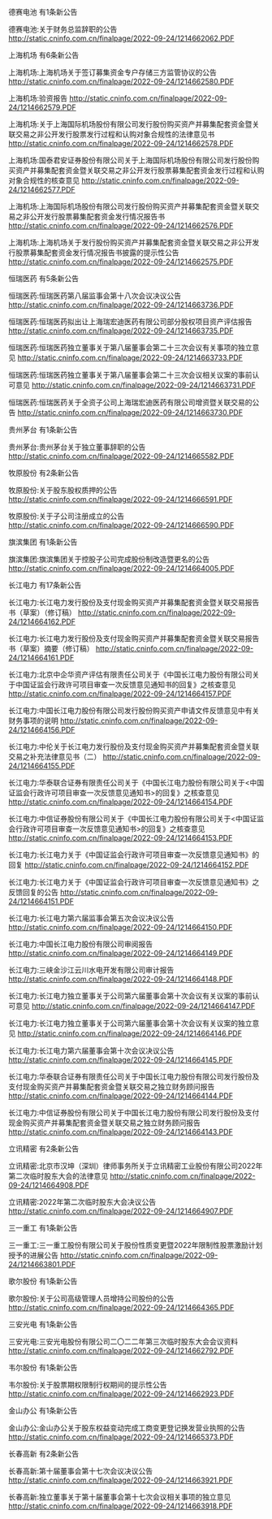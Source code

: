 德赛电池 有1条新公告 

德赛电池:关于财务总监辞职的公告 http://static.cninfo.com.cn/finalpage/2022-09-24/1214662062.PDF 

上海机场 有6条新公告 

上海机场:上海机场关于签订募集资金专户存储三方监管协议的公告 http://static.cninfo.com.cn/finalpage/2022-09-24/1214662580.PDF 

上海机场:验资报告 http://static.cninfo.com.cn/finalpage/2022-09-24/1214662579.PDF 

上海机场:关于上海国际机场股份有限公司发行股份购买资产并募集配套资金暨关联交易之非公开发行股票发行过程和认购对象合规性的法律意见书 http://static.cninfo.com.cn/finalpage/2022-09-24/1214662578.PDF 

上海机场:国泰君安证券股份有限公司关于上海国际机场股份有限公司发行股份购买资产并募集配套资金暨关联交易之非公开发行股票募集配套资金发行过程和认购对象合规性的核查意见 http://static.cninfo.com.cn/finalpage/2022-09-24/1214662577.PDF 

上海机场:上海国际机场股份有限公司发行股份购买资产并募集配套资金暨关联交易之非公开发行股票募集配套资金发行情况报告书 http://static.cninfo.com.cn/finalpage/2022-09-24/1214662576.PDF 

上海机场:上海机场关于发行股份购买资产并募集配套资金暨关联交易之非公开发行股票募集配套资金发行情况报告书披露的提示性公告 http://static.cninfo.com.cn/finalpage/2022-09-24/1214662575.PDF 

恒瑞医药 有5条新公告 

恒瑞医药:恒瑞医药第八届监事会第十八次会议决议公告 http://static.cninfo.com.cn/finalpage/2022-09-24/1214663736.PDF 

恒瑞医药:恒瑞医药拟出让上海瑞宏迪医药有限公司部分股权项目资产评估报告 http://static.cninfo.com.cn/finalpage/2022-09-24/1214663735.PDF 

恒瑞医药:恒瑞医药独立董事关于第八届董事会第二十三次会议有关事项的独立意见 http://static.cninfo.com.cn/finalpage/2022-09-24/1214663733.PDF 

恒瑞医药:恒瑞医药独立董事关于第八届董事会第二十三次会议相关议案的事前认可意见 http://static.cninfo.com.cn/finalpage/2022-09-24/1214663731.PDF 

恒瑞医药:恒瑞医药关于全资子公司上海瑞宏迪医药有限公司增资暨关联交易的公告 http://static.cninfo.com.cn/finalpage/2022-09-24/1214663730.PDF 

贵州茅台 有1条新公告 

贵州茅台:贵州茅台关于独立董事辞职的公告 http://static.cninfo.com.cn/finalpage/2022-09-24/1214665582.PDF 

牧原股份 有2条新公告 

牧原股份:关于股东股权质押的公告 http://static.cninfo.com.cn/finalpage/2022-09-24/1214666591.PDF 

牧原股份:关于子公司注册成立的公告 http://static.cninfo.com.cn/finalpage/2022-09-24/1214666590.PDF 

旗滨集团 有1条新公告 

旗滨集团:旗滨集团关于控股子公司完成股份制改造暨更名的公告 http://static.cninfo.com.cn/finalpage/2022-09-24/1214664005.PDF 

长江电力 有17条新公告 

长江电力:长江电力发行股份及支付现金购买资产并募集配套资金暨关联交易报告书（草案）（修订稿） http://static.cninfo.com.cn/finalpage/2022-09-24/1214664162.PDF 

长江电力:长江电力发行股份及支付现金购买资产并募集配套资金暨关联交易报告书（草案）摘要（修订稿） http://static.cninfo.com.cn/finalpage/2022-09-24/1214664161.PDF 

长江电力:北京中企华资产评估有限责任公司关于《中国长江电力股份有限公司关于中国证监会行政许可项目审查一次反馈意见通知书的回复》之核查意见 http://static.cninfo.com.cn/finalpage/2022-09-24/1214664157.PDF 

长江电力:中国长江电力股份有限公司发行股份购买资产申请文件反馈意见中有关财务事项的说明 http://static.cninfo.com.cn/finalpage/2022-09-24/1214664156.PDF 

长江电力:中伦关于长江电力发行股份及支付现金购买资产并募集配套资金暨关联交易之补充法律意见书（二） http://static.cninfo.com.cn/finalpage/2022-09-24/1214664155.PDF 

长江电力:华泰联合证券有限责任公司关于《中国长江电力股份有限公司关于<中国证监会行政许可项目审查一次反馈意见通知书>的回复》之核查意见 http://static.cninfo.com.cn/finalpage/2022-09-24/1214664154.PDF 

长江电力:中信证券股份有限公司关于《中国长江电力股份有限公司关于<中国证监会行政许可项目审查一次反馈意见通知书>的回复》之核查意见 http://static.cninfo.com.cn/finalpage/2022-09-24/1214664153.PDF 

长江电力:长江电力关于《中国证监会行政许可项目审查一次反馈意见通知书》的回复 http://static.cninfo.com.cn/finalpage/2022-09-24/1214664152.PDF 

长江电力:长江电力关于《中国证监会行政许可项目审查一次反馈意见通知书》之反馈回复的公告 http://static.cninfo.com.cn/finalpage/2022-09-24/1214664151.PDF 

长江电力:长江电力第六届监事会第五次会议决议公告 http://static.cninfo.com.cn/finalpage/2022-09-24/1214664150.PDF 

长江电力:中国长江电力股份有限公司审阅报告 http://static.cninfo.com.cn/finalpage/2022-09-24/1214664149.PDF 

长江电力:三峡金沙江云川水电开发有限公司审计报告 http://static.cninfo.com.cn/finalpage/2022-09-24/1214664148.PDF 

长江电力:长江电力独立董事关于公司第六届董事会第十次会议有关议案的事前认可意见 http://static.cninfo.com.cn/finalpage/2022-09-24/1214664147.PDF 

长江电力:长江电力独立董事关于公司第六届董事会第十次会议有关议案的独立意见 http://static.cninfo.com.cn/finalpage/2022-09-24/1214664146.PDF 

长江电力:长江电力第六届董事会第十次会议决议公告 http://static.cninfo.com.cn/finalpage/2022-09-24/1214664145.PDF 

长江电力:华泰联合证券有限责任公司关于中国长江电力股份有限公司发行股份及支付现金购买资产并募集配套资金暨关联交易之独立财务顾问报告 http://static.cninfo.com.cn/finalpage/2022-09-24/1214664144.PDF 

长江电力:中信证券股份有限公司关于中国长江电力股份有限公司发行股份及支付现金购买资产并募集配套资金暨关联交易之独立财务顾问报告 http://static.cninfo.com.cn/finalpage/2022-09-24/1214664143.PDF 

立讯精密 有2条新公告 

立讯精密:北京市汉坤（深圳）律师事务所关于立讯精密工业股份有限公司2022年第二次临时股东大会的法律意见 http://static.cninfo.com.cn/finalpage/2022-09-24/1214664908.PDF 

立讯精密:2022年第二次临时股东大会决议公告 http://static.cninfo.com.cn/finalpage/2022-09-24/1214664907.PDF 

三一重工 有1条新公告 

三一重工:三一重工股份有限公司关于股份性质变更暨2022年限制性股票激励计划授予的进展公告 http://static.cninfo.com.cn/finalpage/2022-09-24/1214663801.PDF 

歌尔股份 有1条新公告 

歌尔股份:关于公司高级管理人员增持公司股份的公告 http://static.cninfo.com.cn/finalpage/2022-09-24/1214664365.PDF 

三安光电 有1条新公告 

三安光电:三安光电股份有限公司二〇二二年第三次临时股东大会会议资料 http://static.cninfo.com.cn/finalpage/2022-09-24/1214662792.PDF 

韦尔股份 有1条新公告 

韦尔股份:关于股票期权限制行权期间的提示性公告 http://static.cninfo.com.cn/finalpage/2022-09-24/1214662923.PDF 

金山办公 有1条新公告 

金山办公:金山办公关于股东权益变动完成工商变更登记换发营业执照的公告 http://static.cninfo.com.cn/finalpage/2022-09-24/1214665373.PDF 

长春高新 有2条新公告 

长春高新:第十届董事会第十七次会议决议公告 http://static.cninfo.com.cn/finalpage/2022-09-24/1214663921.PDF 

长春高新:独立董事关于第十届董事会第十七次会议相关事项的独立意见 http://static.cninfo.com.cn/finalpage/2022-09-24/1214663918.PDF 

